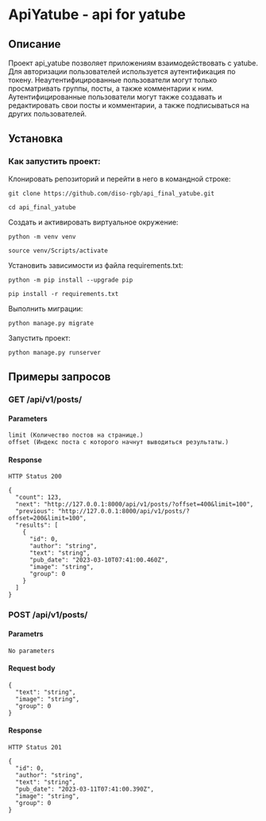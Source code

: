 # ApiYatube - api for yatube
## Описание
Проект api_yatube позволяет приложениям взаимодействовать с yatube.<br>
Для авторизации пользователей используется аутентификация по токену.
Неаутентифицированные пользователи могут только просматривать группы, посты, 
а также комментарии к ним. Аутентифицированные пользователи могут также 
создавать и редактировать свои посты и комментарии, а также подписываться на 
других пользователей.

## Установка

### Как запустить проект:

Клонировать репозиторий и перейти в него в командной строке:

```
git clone https://github.com/diso-rgb/api_final_yatube.git
```

```
cd api_final_yatube
```

Cоздать и активировать виртуальное окружение:

```
python -m venv venv
```

```
source venv/Scripts/activate
```

Установить зависимости из файла requirements.txt:

```
python -m pip install --upgrade pip
```

```
pip install -r requirements.txt
```

Выполнить миграции:

```
python manage.py migrate
```

Запустить проект:

```
python manage.py runserver
```

## Примеры запросов

### GET /api/v1/posts/
#### Parameters
`limit (Количество постов на странице.)`<br>
`offset (Индекс поста с которого начнут выводиться результаты.)`
#### Response
`HTTP Status 200`
```
{
  "count": 123,
  "next": "http://127.0.0.1:8000/api/v1/posts/?offset=400&limit=100",
  "previous": "http://127.0.0.1:8000/api/v1/posts/?offset=200&limit=100",
  "results": [
    {
      "id": 0,
      "author": "string",
      "text": "string",
      "pub_date": "2023-03-10T07:41:00.460Z",
      "image": "string",
      "group": 0
    }
  ]
}
```

### POST /api/v1/posts/
#### Parametrs
`No parameters`
#### Request body
```
{
  "text": "string",
  "image": "string",
  "group": 0
}
```
#### Response
`HTTP Status 201`
```
{
  "id": 0,
  "author": "string",
  "text": "string",
  "pub_date": "2023-03-11T07:41:00.390Z",
  "image": "string",
  "group": 0
}
```
